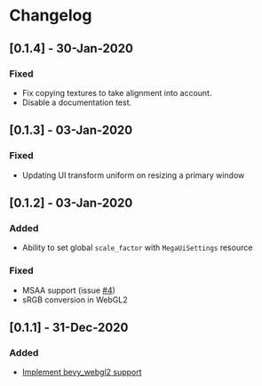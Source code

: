 # Changelog

## [0.1.4] - 30-Jan-2020

### Fixed

- Fix copying textures to take alignment into account.
- Disable a documentation test.

## [0.1.3] - 03-Jan-2020

### Fixed

* Updating UI transform uniform on resizing a primary window

## [0.1.2] - 03-Jan-2020

### Added 

* Ability to set global `scale_factor` with `MegaUiSettings` resource

### Fixed

* MSAA support (issue [#4](https://github.com/mvlabat/bevy_megaui/issues/4))
* sRGB conversion in WebGL2

## [0.1.1] - 31-Dec-2020

### Added 

* [Implement bevy_webgl2 support](https://github.com/mvlabat/bevy_megaui/pull/3)
